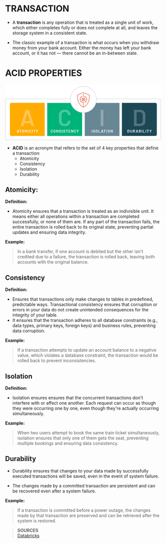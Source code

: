 # TRANSACTION
- A **transaction** is any operation that is treated as a single unit of work, which either completes fully or does not complete at all, and leaves the storage system in a consistent state. 

- The classic example of a transaction is what occurs when you withdraw money from your bank account. Either the money has left your bank account, or it has not — there cannot be an in-between state.

# ACID PROPERTIES
![Acid properties](acid.png)

- **ACID** is an acronym that refers to the set of 4 key properties that define a transaction:
    - Atomicity
    - Consistency
    - Isolation
    - Durability

##  Atomicity:
**Definition:**

- Atomicity ensures that a transaction is treated as an indivisible unit. It means either all operations within a transaction are completed successfully, or none of them are. If any part of the transaction fails, the entire transaction is rolled back to its original state, preventing partial updates and ensuring data integrity.

**Example:**
> In a bank transfer, if one account is debited but the other isn't credited due to a failure, the transaction is rolled back, leaving both accounts with the original balance. 

## Consistency 
**Definition:**
- Ensures that transactions only make changes to tables in predefined, predictable ways. Transactional consistency ensures that corruption or errors in your data do not create unintended consequences for the integrity of your table.
- It ensures that the transaction adheres to all database constraints (e.g., data types, primary keys, foreign keys) and business rules, preventing data corruption.

**Example:**
> If a transaction attempts to update an account balance to a negative value, which violates a database constraint, the transaction would be rolled back to prevent inconsistencies. 


## Isolation 
**Definition:**

- Isolation ensures ensures that the concurrent transactions don't interfere with or affect one another. Each request can occur as though they were occurring one by one, even though they're actually occurring simultaneously.

**Example:**

>When two users attempt to book the same train ticket simultaneously, isolation ensures that only one of them gets the seat, preventing multiple bookings and ensuring data consistency. 

## Durability

- Durability ensures that changes to your data made by successfully executed transactions will be saved, even in the event of system failure.

- The changes made by a committed transaction are persistent and can be recovered even after a system failure.

**Example:**

>If a transaction is committed before a power outage, the changes made by that transaction are preserved and can be retrieved after the system is restored. 

> **SOURCES**  
> [Databricks](https://www.databricks.com/glossary/acid-transactions#:~:text=ACID%20is%20an%20acronym%20that,operations%20are%20called%20transactional%20systems.)  

